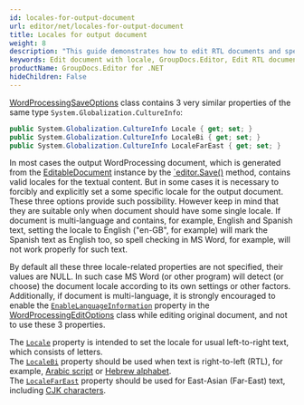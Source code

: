 ```yaml
---
id: locales-for-output-document
url: editor/net/locales-for-output-document
title: Locales for output document
weight: 8
description: "This guide demonstrates how to edit RTL documents and specify locale for Word documents when using  GroupDocs.Editor for .NET API."
keywords: Edit document with locale, GroupDocs.Editor, Edit RTL documents
productName: GroupDocs.Editor for .NET
hideChildren: False
---
```

[WordProcessingSaveOptions](https://apireference.groupdocs.com/net/editor/groupdocs.editor.options/wordprocessingsaveoptions) class contains 3 very similar properties of the same type `System.Globalization.CultureInfo`:

```csharp
public System.Globalization.CultureInfo Locale { get; set; }
public System.Globalization.CultureInfo LocaleBi { get; set; }
public System.Globalization.CultureInfo LocaleFarEast { get; set; }
```

In most cases the output WordProcessing document, which is generated from the [EditableDocument](https://apireference.groupdocs.com/net/editor/groupdocs.editor/editabledocument) instance by the [`editor.Save()](https://apireference.groupdocs.com/net/editor/groupdocs.editor/editor/methods/save) method, contains valid locales for the textual content. But in some cases it is necessary to forcibly and explicitly set a some specific locale for the output document. These three options provide such possibility. However keep in mind that they are suitable only when document should have some single locale. If document is multi-language and contains, for example, English and Spanish text, setting the locale to English ("en-GB", for example) will mark the Spanish text as English too, so spell checking in MS Word, for example, will not work properly for such text.

By default all these three locale-related properties are not specified, their values are NULL. In such case MS Word (or other program) will detect (or choose) the document locale according to its own settings or other factors. Additionally, if document is multi-language, it is strongly encouraged to enable the [`EnableLanguageInformation`](https://apireference.groupdocs.com/net/editor/groupdocs.editor.options/wordprocessingeditoptions/properties/enablelanguageinformation) property in the [WordProcessingEditOptions](https://apireference.groupdocs.com/net/editor/groupdocs.editor.options/wordprocessingeditoptions) class while editing original document, and not to use these 3 properties.

The [`Locale`](https://apireference.groupdocs.com/net/editor/groupdocs.editor.options/wordprocessingsaveoptions/properties/locale) property is intended to set the locale for usual left-to-right text, which consists of letters.  
The [`LocaleBi`](https://apireference.groupdocs.com/net/editor/groupdocs.editor.options/wordprocessingsaveoptions/properties/localebi) property should be used when text is right-to-left (RTL), for example, [Arabic script](https://en.wikipedia.org/wiki/Arabic_script) or [Hebrew alphabet](https://en.wikipedia.org/wiki/Hebrew_alphabet).  
The [`LocaleFarEast`](https://apireference.groupdocs.com/net/editor/groupdocs.editor.options/wordprocessingsaveoptions/properties/localefareast) property should be used for East-Asian (Far-East) text, including [CJK characters](https://en.wikipedia.org/wiki/CJK_characters).
